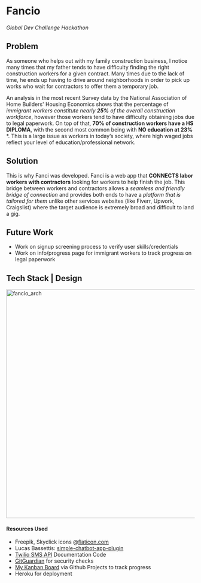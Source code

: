 # Fancio
*Global Dev Challenge Hackathon*

## Problem 
   As someone who helps out with my family construction business, I notice many times that my father tends to have difficulty finding the right construction workers for a given contract. Many times due to the lack of time, he ends up having to drive around neighborhoods in order to pick up works who wait for contractors to offer them a temporary job.

   An analysis in the most recent Survey data by the National Association of Home Builders' Housing Economics shows that the percentage of *immigrant workers constitute nearly **25%** of the overall construction workforce*, however those workers tend to have difficulty obtaining jobs due to legal paperwork. On top of that, **70% of construction workers have a HS DIPLOMA**, with the second most common being with **NO education at 23%** *. This is a large issue as workers in today’s society, where high waged jobs reflect your level of education/professional network.


## Solution 
   This is why Fanci was developed. Fanci is a web app that **CONNECTS labor workers with contractors** looking for workers to help finish the job. This bridge between workers and contractors allows a *seamless and friendly bridge of connection* and provides both ends to have a *platform that is tailored for them* unlike other services websites (like Fiverr, Upwork, Craigslist) where the target audience is extremely broad and difficult to land a gig.

## Future Work
   - Work on signup screening process to verify user skills/credentials
   - Work on info/progress page for immigrant workers to track progress on legal paperwork

## Tech Stack | Design
<img width="612" alt="fancio_arch" src="https://user-images.githubusercontent.com/34731628/84442586-ee3fd580-ac0b-11ea-9c53-7897b9a35b36.png">


#### Resources Used
- Freepik, Skyclick icons @[flaticon.com](https://flaticon.com)
- Lucas Bassettis: [simple-chatbot-app-plugin](https://lucasbassetti.com.br/react-simple-chatbot/)
- [Twilio SMS API](https://twilio.com) Documentation Code
- [GitGuardian](https://gitguardian.com/) for security checks
- [My Kanban Board](https://github.com/salmansiraj/Fancio/projects/1) via Github Projects to track progress
- Heroku for deployment
